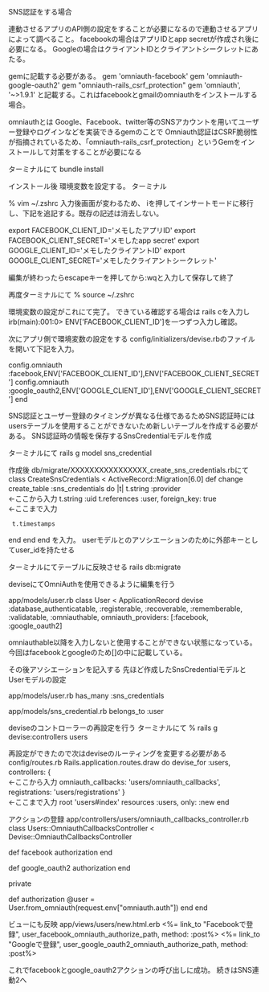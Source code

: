 SNS認証をする場合

連動させるアプリのAPI側の設定をすることが必要になるので連動させるアプリによって調べること。
facebookの場合はアプリIDとapp secretが作成され後に必要になる。
Googleの場合はクライアントIDとクライアントシークレットにあたる。

gemに記載する必要がある。
gem 'omniauth-facebook'
gem 'omniauth-google-oauth2'
gem "omniauth-rails_csrf_protection"
gem 'omniauth', '~>1.9.1'
と記載する。これはfacebookとgmailのomniauthをインストールする場合。

omniauthとは
Google、Facebook、twitter等のSNSアカウントを用いてユーザー登録やログインなどを実装できるgemのことで
Omniauth認証はCSRF脆弱性が指摘されているため、「omniauth-rails_csrf_protection」というGemをインストールして対策をすることが必要になる

ターミナルにて
bundle install

インストール後
環境変数を設定する。
ターミナル

% vim ~/.zshrc
入力後画面が変わるため、
iを押してインサートモードに移行し、下記を追記する。既存の記述は消去しない。

export FACEBOOK_CLIENT_ID='メモしたアプリID'
export FACEBOOK_CLIENT_SECRET='メモしたapp secret'
export GOOGLE_CLIENT_ID='メモしたクライアントID'
export GOOGLE_CLIENT_SECRET='メモしたクライアントシークレット'

編集が終わったらescapeキーを押してから:wqと入力して保存して終了

再度ターミナルにて
% source ~/.zshrc

環境変数の設定がこれにて完了。
できている確認する場合は
rails cを入力し
irb(main):001:0> ENV['FACEBOOK_CLIENT_ID']を一つずつ入力し確認。

次にアプリ側で環境変数の設定をする
config/initializers/devise.rbのファイルを開いて下記を入力。

config.omniauth :facebook,ENV['FACEBOOK_CLIENT_ID'],ENV['FACEBOOK_CLIENT_SECRET']
config.omniauth :google_oauth2,ENV['GOOGLE_CLIENT_ID'],ENV['GOOGLE_CLIENT_SECRET']
end

SNS認証とユーザー登録のタイミングが異なる仕様であるためSNS認証時にはusersテーブルを使用することができないため新しいテーブルを作成する必要がある。
SNS認証時の情報を保存するSnsCredentialモデルを作成

ターミナルにて
rails g model sns_credential

作成後
db/migrate/XXXXXXXXXXXXXXXX_create_sns_credentials.rbにて
class CreateSnsCredentials < ActiveRecord::Migration[6.0]
 def change
   create_table :sns_credentials do |t|
     t.string :provider　　　　　　　　　　　　　　　　　　　　　　　　　　　　　　　　　　　　　　　　　　　　　　　　　　　　←ここから入力
     t.string :uid
     t.references :user,  foreign_key: true　　　　　　　　　　　←ここまで入力

     t.timestamps
   end
 end
end
を入力。
userモデルとのアソシエーションのために外部キーとしてuser_idを持たせる

ターミナルにてテーブルに反映させる
rails db:migrate

deviseにてOmniAuthを使用できるように編集を行う

app/models/user.rb
class User < ApplicationRecord
  devise :database_authenticatable, :registerable,
         :recoverable, :rememberable, :validatable, :omniauthable, omniauth_providers: [:facebook, :google_oauth2]

omniauthable以降を入力しないと使用することができない状態になっている。
今回はfacebookとgoogleのため[]の中に記載している。

その後アソシエーションを記入する
先ほど作成したSnsCredentialモデルとUserモデルの設定

app/models/user.rb
has_many :sns_credentials

app/models/sns_credential.rb
belongs_to :user

deviseのコントローラーの再設定を行う
ターミナルにて
% rails g devise:controllers users

再設定ができたので次はdeviseのルーティングを変更する必要がある
config/routes.rb
Rails.application.routes.draw do
 devise_for :users, controllers: {　　　　　　　　　　　　　　　　　　　　　　　　　　　　　　　　　　←ここから入力
   omniauth_callbacks: 'users/omniauth_callbacks',
   registrations: 'users/registrations'
 }　　　　　　　　　　　　　　　　　　　　　　　　　　　　　　　　　　　　　　　　　　　　　　　　　　　　　　　　　　　　　　　　　　　　　　　　　　　　　　　　　　　　　　　　　　　　　　　　　　←ここまで入力
  root 'users#index' 
  resources :users, only: :new 
end

アクションの登録
app/controllers/users/omniauth_callbacks_controller.rb
class Users::OmniauthCallbacksController < Devise::OmniauthCallbacksController

 def facebook
  authorization
 end

 def google_oauth2
  authorization
 end

 private

 def authorization
   @user = User.from_omniauth(request.env["omniauth.auth"])
 end
end

ビューにも反映
app/views/users/new.html.erb
<%= link_to "Facebookで登録", user_facebook_omniauth_authorize_path, method: :post%>
<%= link_to "Googleで登録", user_google_oauth2_omniauth_authorize_path, method: :post%>


これでfacebookとgoogle_oauth2アクションの呼び出しに成功。
続きはSNS連動2へ
